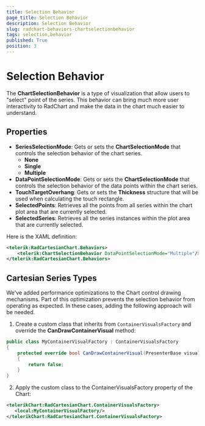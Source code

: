```yaml
---
title: Selection Behavior
page_title: Selection Behavior
description: Selection Behavior
slug: radchart-behaviors-chartselectionbehavior
tags: selection,behavior
published: True
position: 3
---
```


# Selection Behavior

The **ChartSelectionBehavior** is a type of visualization that allow users to "select" point of the series. This behavior can bring much more user interactivity to RadChart and make the data in the chart much easier to understand.

## Properties

* **SeriesSelectionMode**: Gets or sets the **ChartSelectionMode** that controls the selection behavior of the chart series.
	* **None**
	* **Single**
	* **Multiple**
* **DataPointSelectionMode**: Gets or sets the **ChartSelectionMode** that controls the selection behavior of the data points within the chart series.
* **TouchTargetOverhang**: Gets or sets the **Thickness** structure that will be used when calculating the touch rectangle.
* **SelectedPoints**: Retrieves all the points from all series within the chart plot area that are currently selected.
* **SelectedSeries**: Retrieves all the series instances within the plot area that are currently selected.

Here is the XAML definition:
```XML
<telerik:RadCartesianChart.Behaviors>
    <telerik:ChartSelectionBehavior DataPointSelectionMode="Multiple"/>
</telerik:RadCartesianChart.Behaviors>
```

## Cartesian Series Types
We've added performance optimizations to the Chart control drawing mechanisms. Part of this optimization prevents the selection behavior from operating as expected. In these cases, adding the following approach will be needed.

1. Create a custom class that inherits from `ContainerVisualsFactory` and override the **CanDrawContainerVisual** method:

```C#
public class MyContainerVisualFactory : ContainerVisualsFactory
{
    protected override bool CanDrawContainerVisual(PresenterBase visualElement)
    {
        return false;
    }
}
```

2. Apply the custom class to the ContainerVisualsFactory property of the Chart:

```XML
<telerikChart:RadCartesianChart.ContainerVisualsFactory>
   <local:MyContainerVisualFactory/>
</telerikChart:RadCartesianChart.ContainerVisualsFactory>
```




